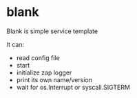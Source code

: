 # blank

Blank is simple service template

It can: 
* read config file
* start
* initialize zap logger
* print its own name/version
* wait for os.Interrupt or syscall.SIGTERM

